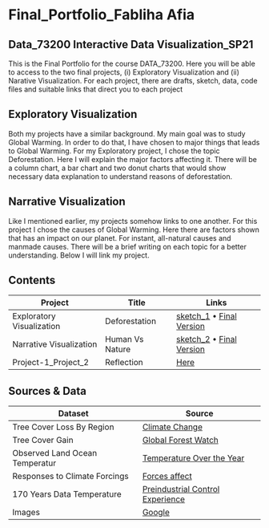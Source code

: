 # Final_Portfolio_Fabliha Afia 
## Data_73200 Interactive Data Visualization_SP21


This is the Final Portfolio for the course DATA_73200.
Here you will be able to access to the two final projects, (i) Exploratory Visualization and (ii) Narative Visualization. For each project, there are drafts, sketch, data, code files and suitable links that direct you to each project

## Exploratory Visualization
Both my projects have a similar background. My main goal was to study Global Warming. In order to do that, I have chosen to major things that leads to Global Warming. For my Exploratory project, I chose the topic Deforestation. Here I will explain the major factors affecting it. There will be a column chart, a bar chart and two donut charts that would show necessary data explanation to understand reasons of deforestation. 

## Narrative Visualization 
Like I mentioned earlier, my projects somehow links to one another. For this project I chose the causes of Global Warming. Here there are factors shown that has an impact on our planet. For instant, all-natural causes and manmade causes. There will be a brief writing on each topic for a better understanding. Below I will link my project.

## Contents
| Project | Title | Links |
| -- | ----- | -------- |
| Exploratory Visualization| Deforestation| [sketch_1](https://github.com/fabliha45/Interactive-Data-Vis-Sp2021/blob/main/Project_1_Exploratory_Analysis/Initial%20Sketch.png) • [Final Version](https://fabliha45.github.io/Interactive-Data-Vis-Sp2021/Final_Portfolio_Interactive_Data_Vis_Spring2021/Project_1_Exploratory_Analysis/index.html) |
| Narrative Visualization| Human Vs Nature | [sketch_2](https://github.com/fabliha45/Interactive-Data-Vis-Sp2021/blob/main/Narrative_Visualization/Sketch_2.png) • [Final Version](https://fabliha45.github.io/Interactive-Data-Vis-Sp2021/Final_Portfolio_Interactive_Data_Vis_Spring2021/Narrative_Visualization/index.html) |
|Project-1_Project_2|Reflection|[Here](https://fabliha45.github.io/Interactive-Data-Vis-Sp2021/Final_Portfolio_Interactive_Data_Vis_Spring2021/Reflection)|
## Sources & Data

| Dataset | Source |
| ------- | ------ |
| Tree Cover Loss By Region | [Climate Change](https://datahub.io/collections/climate-change)
| Tree Cover Gain | [Global Forest Watch](https://globalforestwatch.org/)
| Observed Land Ocean Temperatur| [Temperature Over the Year](https://data.giss.nasa.gov/)
| Responses to Climate Forcings | [Forces affect](https://data.giss.nasa.gov/)
| 170 Years Data Temperature | [Preindustrial Control Experience](https://data.giss.nasa.gov/)
| Images| [Google](www.google.com/)

